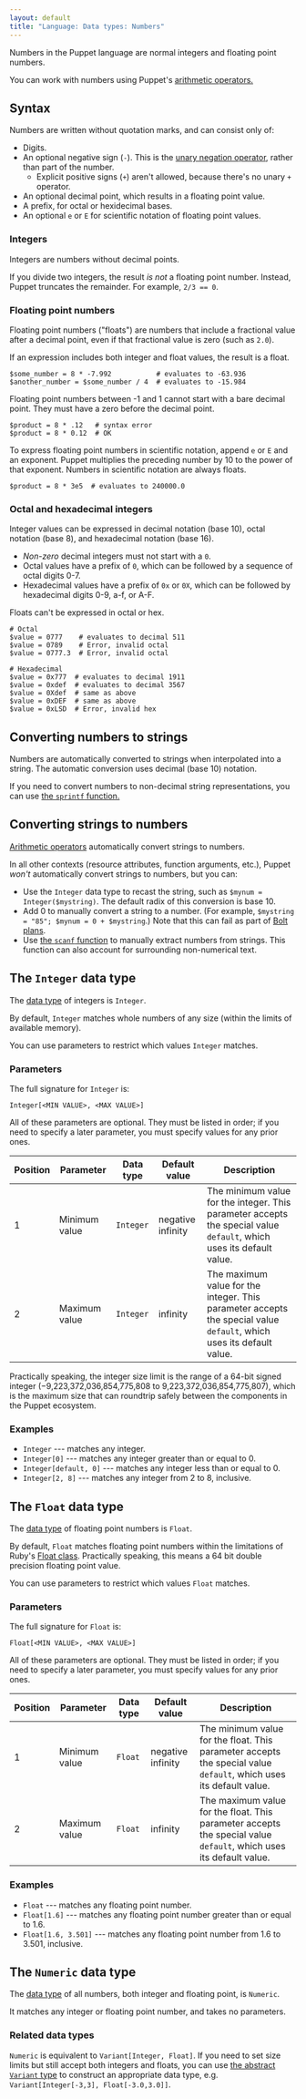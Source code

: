 ```yaml
---
layout: default
title: "Language: Data types: Numbers"
---
```


[arithmetic]: ./lang_expressions.html#arithmetic-operators
[data type]: ./lang_data_type.html
[variant]: ./lang_data_abstract.html#variant

Numbers in the Puppet language are normal integers and floating point numbers.

You can work with numbers using Puppet's [arithmetic operators.][arithmetic]

## Syntax

Numbers are written without quotation marks, and can consist only of:

-   Digits.
-   An optional negative sign (`-`). This is the [unary negation operator](./lang_expressions.html#subtraction-and-negation), rather than part of the number.
    -   Explicit positive signs (`+`) aren't allowed, because there's no unary `+` operator.
-   An optional decimal point, which results in a floating point value.
-   A prefix, for octal or hexidecimal bases.
-   An optional `e` or `E` for scientific notation of floating point values.

### Integers

Integers are numbers without decimal points.

If you divide two integers, the result _is not_ a floating point number. Instead, Puppet truncates the remainder. For example, `2/3 == 0`.

### Floating point numbers

Floating point numbers ("floats") are numbers that include a fractional value after a decimal point, even if that fractional value is zero (such as `2.0`).

If an expression includes both integer and float values, the result is a float.

``` puppet
$some_number = 8 * -7.992           # evaluates to -63.936
$another_number = $some_number / 4  # evaluates to -15.984
```

Floating point numbers between -1 and 1 cannot start with a bare decimal point. They must have a zero before the decimal point.

``` puppet
$product = 8 * .12   # syntax error
$product = 8 * 0.12  # OK
```

To express floating point numbers in scientific notation, append `e` or `E` and an exponent. Puppet multiplies the preceding number by 10 to the power of that exponent. Numbers in scientific notation are always floats.

``` puppet
$product = 8 * 3e5  # evaluates to 240000.0
```

### Octal and hexadecimal integers

Integer values can be expressed in decimal notation (base 10), octal notation (base 8), and hexadecimal notation (base 16).

-   _Non-zero_ decimal integers must not start with a `0`.
-   Octal values have a prefix of `0`, which can be followed by a sequence of octal digits 0-7.
-   Hexadecimal values have a prefix of `0x` or `0X`, which can be followed by hexadecimal digits 0-9, a-f, or A-F.

Floats can't be expressed in octal or hex.

``` puppet
# Octal
$value = 0777    # evaluates to decimal 511
$value = 0789    # Error, invalid octal
$value = 0777.3  # Error, invalid octal

# Hexadecimal
$value = 0x777  # evaluates to decimal 1911
$value = 0xdef  # evaluates to decimal 3567
$value = 0Xdef  # same as above
$value = 0xDEF  # same as above
$value = 0xLSD  # Error, invalid hex
```

## Converting numbers to strings

Numbers are automatically converted to strings when interpolated into a string. The automatic conversion uses decimal (base 10) notation.

If you need to convert numbers to non-decimal string representations, you can use [the `sprintf` function.](./function.html#sprintf)

## Converting strings to numbers

[Arithmetic operators][arithmetic] automatically convert strings to numbers.

In all other contexts (resource attributes, function arguments, etc.), Puppet _won't_ automatically convert strings to numbers, but you can:

-   Use the `Integer` data type to recast the string, such as `$mynum = Integer($mystring)`. The default radix of this conversion is base 10.
-   Add 0 to manually convert a string to a number. (For example, `$mystring = "85"; $mynum = 0 + $mystring`.) Note that this can fail as part of [Bolt plans](/bolt/latest/writing_plans.html).
-   Use [the `scanf` function](./function.html#scanf) to manually extract numbers from strings. This function can also account for surrounding non-numerical text.

## The `Integer` data type

The [data type][] of integers is `Integer`.

By default, `Integer` matches whole numbers of any size (within the limits of available memory).

You can use parameters to restrict which values `Integer` matches.

### Parameters

The full signature for `Integer` is:

    Integer[<MIN VALUE>, <MAX VALUE>]

All of these parameters are optional. They must be listed in order; if you need to specify a later parameter, you must specify values for any prior ones.

Position | Parameter        | Data type | Default value     | Description
---------| -----------------|-----------|-------------------|-----------------------------
1        | Minimum value    | `Integer` | negative infinity | The minimum value for the integer. This parameter accepts the special value `default`, which uses its default value.
2        | Maximum value    | `Integer` | infinity          | The maximum value for the integer. This parameter accepts the special value `default`, which uses its default value.

Practically speaking, the integer size limit is the range of a 64-bit signed integer (−9,223,372,036,854,775,808 to 9,223,372,036,854,775,807), which is the maximum size that can roundtrip safely between the components in the Puppet ecosystem.

### Examples

-   `Integer` --- matches any integer.
-   `Integer[0]` --- matches any integer greater than or equal to 0.
-   `Integer[default, 0]` --- matches any integer less than or equal to 0.
-   `Integer[2, 8]` --- matches any integer from 2 to 8, inclusive.

## The `Float` data type

The [data type][] of floating point numbers is `Float`.

By default, `Float` matches floating point numbers within the limitations of Ruby's [Float class](http://www.ruby-doc.org/core/Float.html). Practically speaking, this means a 64 bit double precision floating point value.

You can use parameters to restrict which values `Float` matches.

### Parameters

The full signature for `Float` is:

    Float[<MIN VALUE>, <MAX VALUE>]

All of these parameters are optional. They must be listed in order; if you need to specify a later parameter, you must specify values for any prior ones.

Position | Parameter        | Data type | Default value     | Description
---------| -----------------|-----------|-------------------|-----------------------------
1        | Minimum value    | `Float`   | negative infinity | The minimum value for the float. This parameter accepts the special value `default`, which uses its default value.
2        | Maximum value    | `Float`   | infinity          | The maximum value for the float. This parameter accepts the special value `default`, which uses its default value.

### Examples

-   `Float` --- matches any floating point number.
-   `Float[1.6]` --- matches any floating point number greater than or equal to 1.6.
-   `Float[1.6, 3.501]` --- matches any floating point number from 1.6 to 3.501, inclusive.

## The `Numeric` data type

The [data type][] of all numbers, both integer and floating point, is `Numeric`.

It matches any integer or floating point number, and takes no parameters.

### Related data types

`Numeric` is equivalent to `Variant[Integer, Float]`. If you need to set size limits but still accept both integers and floats, you can use [the abstract `Variant` type][variant] to construct an appropriate data type, e.g. `Variant[Integer[-3,3], Float[-3.0,3.0]]`.
